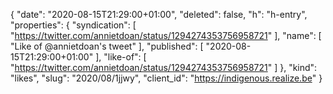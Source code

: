 {
  "date": "2020-08-15T21:29:00+01:00",
  "deleted": false,
  "h": "h-entry",
  "properties": {
    "syndication": [
      "https://twitter.com/annietdoan/status/1294274353756958721"
    ],
    "name": [
      "Like of @annietdoan's tweet"
    ],
    "published": [
      "2020-08-15T21:29:00+01:00"
    ],
    "like-of": [
      "https://twitter.com/annietdoan/status/1294274353756958721"
    ]
  },
  "kind": "likes",
  "slug": "2020/08/1jjwy",
  "client_id": "https://indigenous.realize.be"
}
